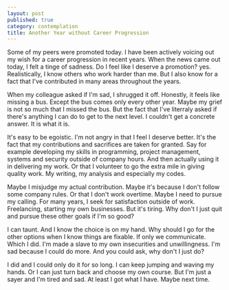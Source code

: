 ```yaml
---
layout: post
published: true
category: contemplation
title: Another Year without Career Progression
---
```

Some of my peers were promoted today. I have been actively voicing out my wish for a career progression in recent years. When the news came out today, I felt a tinge of sadness. Do I feel like I deserve a promotion? yes. Realistically, I know others who work harder than me. But I also know for a fact that I've contributed in many areas throughout the years.

When my colleague asked if I'm sad, I shrugged it off. Honestly, it feels like missing a bus. Except the bus comes only every other year. Maybe my grief is not so much that I missed the bus. But the fact that I've literraly asked if there's anything I can do to get to the next level. I couldn't get a concrete answer. It is what it is.

It's easy to be egoistic. I'm not angry in that I feel I deserve better. It's the fact that my contributions and sacrifices are taken for granted. Say for example developing my skills in programming, project management, systems and security outside of company hours. And then actually using it in delivering my work. Or that I volunteer to go the extra mile in giving quality work. My writing, my analysis and especially my codes.

Maybe I misjudge my actual contribution. Maybe it's because I don't follow some company rules. Or that I don't work overtime. Maybe I need to pursue my calling. For many years, I seek for satisfaction outside of work. Freelancing, starting my own businesses. But it's tiring. Why don't I just quit and pursue these other goals if I'm so good?

I can taunt. And I know the choice is on my hand. Why should I go for the other options when I know things are fixable. If only we communicate. Which I did. I'm made a slave to my own insecurities and unwillingness. I'm sad because I could do more. And you could ask, why don't I just do?

I did and I could only do it for so long. I can keep jumping and waving my hands. Or I can just turn back and choose my own course. But I'm just a sayer and I'm tired and sad. At least I got what I have. Maybe next time.
